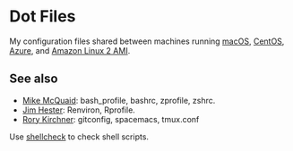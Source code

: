 # Dot Files

My configuration files shared between machines running [macOS](https://www.apple.com/macos/), [CentOS](https://www.centos.org/), [Azure](https://azure.microsoft.com/), and [Amazon Linux 2 AMI](https://aws.amazon.com/amazon-linux-2/).

## See also

- [Mike McQuaid](https://github.com/MikeMcQuaid/dotfiles):
  bash_profile, bashrc, zprofile, zshrc.
- [Jim Hester](https://github.com/jimhester/dotfiles):
  Renviron, Rprofile.
- [Rory Kirchner](https://github.com/roryk/dotfiles):
  gitconfig, spacemacs, tmux.conf

Use [shellcheck](https://www.shellcheck.net/) to check shell scripts.
